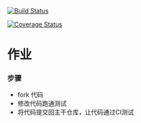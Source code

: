 [![Build Status](https://travis-ci.org/ceerqingting/homework1.svg?branch=master)](https://travis-ci.org/ceerqingting/homework1)

[![Coverage Status](https://coveralls.io/repos/github/ceerqingting/homework1/badge.svg?branch=master)](https://coveralls.io/github/ceerqingting/homework1?branch=master)

# 作业

### 步骤

* fork 代码
* 修改代码跑通测试
* 将代码提交回主干仓库，让代码通过CI测试